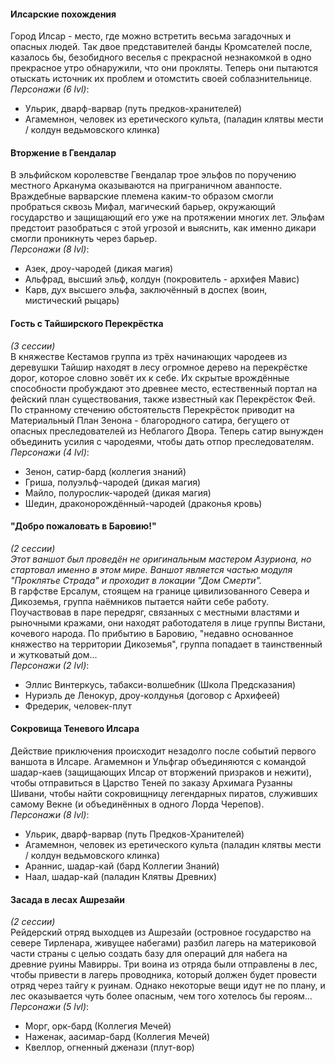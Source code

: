 #### Илсарские похождения
Город Илсар - место, где можно встретить весьма загадочных и опасных людей. Так двое представителей банды Кромсателей после, казалось бы, безобидного веселья с прекрасной незнакомкой в одно прекрасное утро обнаружили, что они прокляты. Теперь они пытаются отыскать источник их проблем и отомстить своей соблазнительнице.  
_Персонажи (6 lvl)_:
- Ульрик, дварф-варвар (путь предков-хранителей)
- Агамемнон, человек из еретического культа, (паладин клятвы мести / колдун ведьмовского клинка)

#### Вторжение в Гвендалар
В эльфийском королевстве Гвендалар трое эльфов по поручению местного Арканума оказываются на приграничном аванпосте.
Враждебные варварские племена каким-то образом смогли пробраться сквозь Мифал, магический барьер, окружающий государство и защищающий его уже на
протяжении многих лет. Эльфам предстоит разобраться с этой угрозой и выяснить, как именно дикари смогли проникнуть через барьер.  
_Персонажи (8 lvl)_:
- Азек, дроу-чародей (дикая магия)
- Альфрад, высший эльф, колдун (покровитель - архифея Мавис)
- Карв, дух высшего эльфа, заключённый в доспех (воин, мистический рыцарь)

#### Гость с Тайширского Перекрёстка
_(3 сессии)_  
В княжестве Кестамов группа из трёх начинающих чародеев из деревушки Тайшир находят в лесу огромное дерево на перекрёстке дорог, которое словно зовёт их к себе. Их скрытые врождённые способности пробуждают это древнее место, естественный портал на фейский план существования, также известный как Перекрёсток Фей. По странному стечению обстоятельств Перекрёсток приводит на Материальный План Зенона - благородного сатира, бегущего от опасных преследователей из Неблагого Двора. Теперь сатир вынужден объединить усилия с чародеями, чтобы дать отпор преследователям.  
_Персонажи (4 lvl)_:
- Зенон, сатир-бард (коллегия знаний)
- Гриша, полуэльф-чародей (дикая магия)
- Майло, полурослик-чародей (дикая магия)
- Шедин, драконорождённый-чародей (драконья кровь)

#### "Добро пожаловать в Баровию!"
_(2 сессии)_  
_Этот ваншот был проведён не оригинальным мастером Азуриона, но стартовал именно в этом мире. Ваншот является частью модуля "Проклятье Страда" и проходит в локации "Дом Смерти"._  
В гарфстве Ерсалум, стоящем на границе цивилизованного Севера и Дикоземья, группа наёмников пытается найти себе работу. Поучаствовав в паре передряг, связанных с местными властями и рыночными кражами, они находят работодателя в лице группы Вистани, кочевого народа.
По прибытию в Баровию, "недавно основанное княжество на территории Дикоземья", группа попадает в таинственный и жутковатый дом...  
_Персонажи (2 lvl)_:
- Эллис Винтеркусь, табакси-волшебник (Школа Предсказания)
- Нуриэль де Ленокур, дроу-колдунья (договор с Архифеей)
- Фредерик, человек-плут

#### Сокровища Теневого Илсара
Действие приключения происходит незадолго после событий первого ваншота в Илсаре. Агамемнон и Ульфгар объединяются с командой шадар-каев (защищающих Илсар от вторжений призраков и нежити), чтобы отправиться в Царство Теней по заказу Архимага Рузанны Шивани, чтобы найти сокровищницу легендарных пиратов, служивших самому Векне (и объединённых в одного Лорда Черепов).  
_Персонажи (8 lvl)_:
- Ульрик, дварф-варвар (путь Предков-Хранителей)
- Агамемнон, человек из еретического культа (паладин клятвы мести / колдун ведьмовского клинка)
- Араннис, шадар-кай (бард Коллегии Знаний)
- Наал, шадар-кай (паладин Клятвы Древних)

#### Засада в лесах Ашрезайи
_(2 сессии)_  
Рейдерский отряд выходцев из Ашрезайи (островное государство на севере Тирленара, живущее набегами) разбил лагерь на материковой части страны с целью создать базу для операций для набега на древние руины Мавирры. Три воина из отряда были отправлены в лес, чтобы привести в лагерь проводника, который должен будет провести отряд через тайгу к руинам. Однако некоторые вещи идут не по плану, и лес оказывается чуть более опасным, чем того хотелось бы героям...  
_Персонажи (5 lvl)_:
- Морг, орк-бард (Коллегия Мечей)
- Наженак, аасимар-бард (Коллегия Мечей)
- Квеллор, огненный дженази (плут-вор)